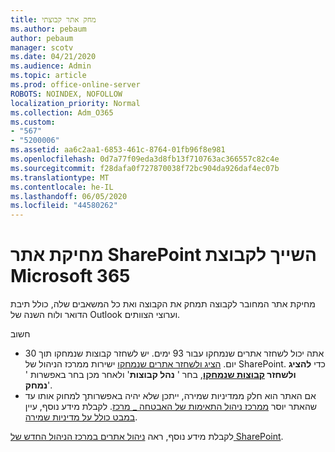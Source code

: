 ```yaml
---
title: מחק אתר קבוצתי
ms.author: pebaum
author: pebaum
manager: scotv
ms.date: 04/21/2020
ms.audience: Admin
ms.topic: article
ms.prod: office-online-server
ROBOTS: NOINDEX, NOFOLLOW
localization_priority: Normal
ms.collection: Adm_O365
ms.custom:
- "567"
- "5200006"
ms.assetid: aa6c2aa1-6853-461c-8764-01fb96f8e981
ms.openlocfilehash: 0d7a77f09eda3d8fb13f710763ac366557c82c4e
ms.sourcegitcommit: f28dafa0f727870038f72bc904da926daf4ec07b
ms.translationtype: MT
ms.contentlocale: he-IL
ms.lasthandoff: 06/05/2020
ms.locfileid: "44580262"
---
```

# <a name="delete-a-sharepoint-site-that-belongs-to-a-microsoft-365-group"></a>מחיקת אתר SharePoint השייך לקבוצת Microsoft 365

מחיקת אתר המחובר לקבוצה תמחק את הקבוצה ואת כל המשאבים שלה, כולל תיבת הדואר ולוח השנה של Outlook וערוצי הצוותים.
  
חשוב

- אתה יכול לשחזר אתרים שנמחקו עבור 93 ימים. יש לשחזר קבוצות שנמחקו תוך 30 יום. [הציג ולשחזר אתרים שנמחקו](https://admin.microsoft.com/sharepoint?page=recyclebin&modern=true) ישירות ממרכז הניהול של SharePoint. כדי **להציג ולשחזר [קבוצות שנמחקו](https://outlook.office.com/people/group/deleted)**, בחר ' **נהל קבוצות**' ולאחר מכן בחר באפשרות ' **נמחק**'.
- אם האתר הוא חלק ממדיניות שמירה, ייתכן שלא יהיה באפשרותך למחוק אותו עד שהאתר יוסר [ממרכז ניהול התאימות של האבטחה _ מרכז](https://protection.office.com/?rfr=AdminCenter#/retention). לקבלת מידע נוסף, עיין [במבט כולל על מדיניות שמירה](https://docs.microsoft.com/microsoft-365/compliance/retention-policies).
  
לקבלת מידע נוסף, ראה [ניהול אתרים במרכז הניהול החדש של SharePoint](https://docs.microsoft.com/sharepoint/manage-sites-in-new-admin-center).
